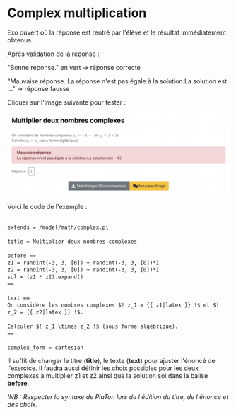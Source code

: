 # Complex multiplication

Exo ouvert où la réponse est rentré par l'élève et le résultat immédiatement obtenus.  

Après validation de la réponse : 

"Bonne réponse." en vert  -> réponse correcte 

"Mauvaise réponse. La réponse n'est pas égale à la solution.La solution est ..." -> réponse fausse

Cliquer sur l'image suivante pour tester : 

[![image](Math_multiplication_complex.png)](https://pl.u-pem.fr/filebrowser/option?name=test_pl&path=Yggdrasil/demo/math/complex/complex_mul.pl)

Voici le code de l'exemple : 

```{r}

extends = /model/math/complex.pl

title = Multiplier deux nombres complexes

before ==
z1 = randint(-3, 3, [0]) + randint(-3, 3, [0])*I
z2 = randint(-3, 3, [0]) + randint(-3, 3, [0])*I
sol = (z1 * z2).expand()
==

text ==
On considère les nombres complexes $! z_1 = {{ z1|latex }} !$ et $! z_2 = {{ z2|latex }} !$. 

Calculer $! z_1 \times z_2 !$ (sous forme algébrique).
==

complex_form = cartesian

```

Il suffit de changer le titre (**title**), le texte (**text**) pour ajuster l'énoncé de l'exercice. Il faudra aussi définir les choix possibles pour les deux complexes à multiplier z1 et z2 ainsi que la solution sol dans la balise **before**.

*!NB : Respecter la syntaxe de PlaTon lors de l'édition du titre, de l'énoncé et des choix.*
